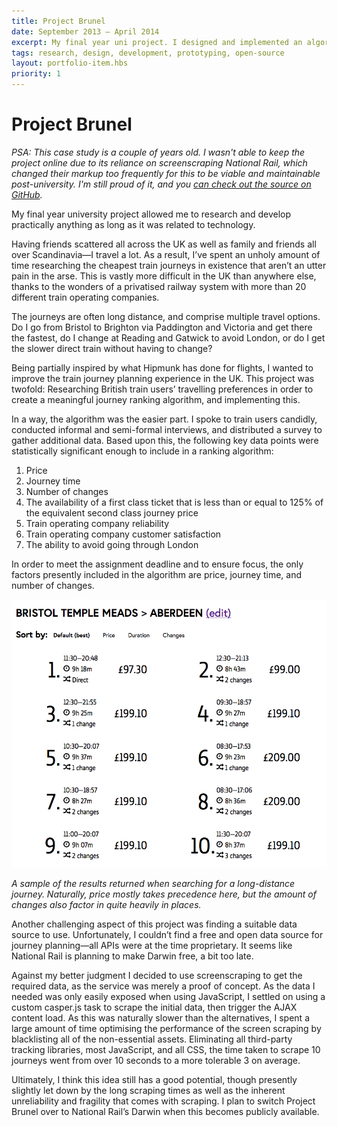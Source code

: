 ```yaml
---
title: Project Brunel
date: September 2013 – April 2014
excerpt: My final year uni project. I designed and implemented an algorithm for finding better journeys for medium-to-long-distance train travel in the form of a web application. I took into account a variety of factors related to journey pleasantness, instead of focusing on a single metric like price, which all current train booking services do.
tags: research, design, development, prototyping, open-source
layout: portfolio-item.hbs
priority: 1
---
```


# Project Brunel

_PSA: This case study is a couple of years old. I wasn't able to keep the project online due to its reliance on screenscraping National Rail, which changed their markup too frequently for this to be viable and maintainable post-university. I'm still proud of it, and you [can check out the source on GitHub](https://github.com/jegtnes/dmp)._

My final year university project allowed me to research and develop practically anything as long as it was related to technology.

Having friends scattered all across the UK as well as family and friends all over Scandinavia—I travel a lot. As a result, I’ve spent an unholy amount of time researching the cheapest train journeys in existence that aren’t an utter pain in the arse. This is vastly more difficult in the UK than anywhere else, thanks to the wonders of a privatised railway system with more than 20 different train operating companies.

The journeys are often long distance, and comprise multiple travel options. Do I go from Bristol to Brighton via Paddington and Victoria and get there the fastest, do I change at Reading and Gatwick to avoid London, or do I get the slower direct train without having to change?

Being partially inspired by what Hipmunk has done for flights, I wanted to improve the train journey planning experience in the UK. This project was twofold: Researching British train users’ travelling preferences in order to create a meaningful journey ranking algorithm, and implementing this.

In a way, the algorithm was the easier part. I spoke to train users candidly, conducted informal and semi-formal interviews, and distributed a survey to gather additional data. Based upon this, the following key data points were statistically significant enough to include in a ranking algorithm:

1) Price
2) Journey time
3) Number of changes
4) The availability of a first class ticket that is less than or equal to 125% of the equivalent second class journey price
5) Train operating company reliability
6) Train operating company customer satisfaction
7) The ability to avoid going through London

In order to meet the assignment deadline and to ensure focus, the only factors presently included in the algorithm are price, journey time, and number of changes.

![A screenshot of Project Brunel search results from Bristol Temple Meads to Aberdeen. The results are ranked from 1-10, with the cheapest journey first, and is also direct; the second result is the second cheapest one of the results, and one of the fastest. The last result has three changes and is one of the most expensive journeys.](/assets/images/content-images/Screen-Shot-2014-06-05-at-09-01-21.png)

_A sample of the results returned when searching for a long-distance journey. Naturally, price mostly takes precedence here, but the amount of changes also factor in quite heavily in places._

Another challenging aspect of this project was finding a suitable data source to use. Unfortunately, I couldn’t find a free and open data source for journey planning—all APIs were at the time proprietary. It seems like National Rail is planning to make Darwin free, a bit too late.

Against my better judgment I decided to use screenscraping to get the required data, as the service was merely a proof of concept. As the data I needed was only easily exposed when using JavaScript, I settled on using a custom casper.js task to scrape the initial data, then trigger the AJAX content load. As this was naturally slower than the alternatives, I spent a large amount of time optimising the performance of the screen scraping by blacklisting all of the non-essential assets. Eliminating all third-party tracking libraries, most JavaScript, and all CSS, the time taken to scrape 10 journeys went from over 10 seconds to a more tolerable 3 on average.

Ultimately, I think this idea still has a good potential, though presently slightly let down by the long scraping times as well as the inherent unreliability and fragility that comes with scraping. I plan to switch Project Brunel over to National Rail’s Darwin when this becomes publicly available.
